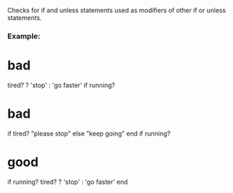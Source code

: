 Checks for if and unless statements used as modifiers of other if or
unless statements.

### Example:

 # bad
 tired? ? 'stop' : 'go faster' if running?

 # bad
 if tired?
     "please stop"
 else
     "keep going"
 end if running?

 # good
 if running?
     tired? ? 'stop' : 'go faster'
 end